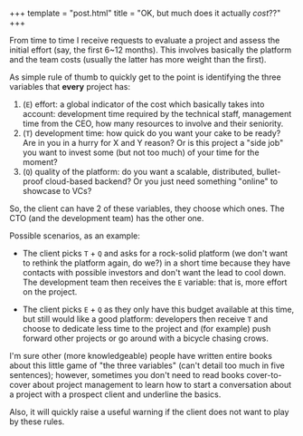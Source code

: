 +++
template = "post.html"
title = "OK, but much does it actually *cost*??"
+++

From time to time I receive requests to evaluate a project and assess the initial effort (say, the first 6~12 months). This involves basically the platform and the team costs (usually the latter has more weight than the first).

As simple rule of thumb to quickly get to the point is identifying the three variables that <strong>every</strong> project has:

1. (`E`) effort: a global indicator of the cost which basically takes into account: development time required by the technical staff, management time from the CEO, how many resources to involve and their seniority.
2. (`T`) development time: how quick do you want your cake to be ready? Are in you in a hurry for X and Y reason? Or is this project a "side job" you want to invest some (but not too much) of your time for the moment?
3. (`Q`) quality of the platform: do you want a scalable, distributed, bullet-proof cloud-based backend? Or you just need something "online" to showcase to VCs?

So, the client can have 2 of these variables, they choose which ones. The CTO (and the development team) has the other one.

Possible scenarios, as an example:

- The client picks `T` + `Q` and asks for a rock-solid platform (we don't want to rethink the platform again, do we?) in a short time because they have contacts with possible investors and don't want the lead to cool down. The development team then receives the `E` variable: that is, more effort on the project.

- The client picks `E` + `Q` as they only have this budget available at this time, but still would like a good platform: developers then receive `T` and choose to dedicate less time to the project and (for example) push forward other projects or go around with a bicycle chasing crows.

I'm sure other (more knowledgeable) people have written entire books about this little game of "the three variables" (can't detail too much in five sentences); however, sometimes you don't need to read books cover-to-cover about project management to learn how to start a conversation about a project with a prospect client and underline the basics.

Also, it will quickly raise a useful warning if the client does not want to play by these rules.
